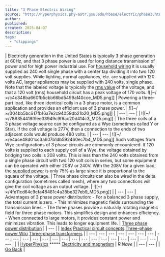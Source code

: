```yaml
---
title: "3 Phase Electric Wiring"
source: "http://hyperphysics.phy-astr.gsu.edu/hbase/electric/phase3.html"
author:
published:
created: 2025-04-07
description:
tags:
  - "clippings"
---
```

| Electricity generation in the United States is typically 3 phase generation at 60Hz, and that 3 phase power is used for long distance transmission of power and for high power industrial use. For [household wiring](http://hyperphysics.phy-astr.gsu.edu/hbase/electric/hsehld.html#c1) it is usually supplied as 240 volt single phase with a center tap dividing it into two 120 volt supplies. While lighting, normal appliances, etc. are supplied with 120 volts AC, larger appliances may be supplied with 240 volts, single phase. Note that the labeled voltage is typically the [rms value](http://hyperphysics.phy-astr.gsu.edu/hbase/electric/acres.html#c2) of the voltage, and that a 120 volt (rms) household circuit has a peak voltage of 170 volts.  ![[~/×/c4c348ba660fb5cbb66bd5499af40cce_MD5.png]]      \| Powering a three-part load, like three identical coils in a 3 phase motor, is a common application and provides an efficient use of 3 phase power. \| ![[~/×/004bb5bc617fb16a7e2c94059db21b20_MD5.png]] \| \| --- \| --- \|  \| ![[~/×/789354418f9ee33949c9f6ac20d414c3_MD5.png]] \| The three coils of a 3 phase voltage source can be configured as a Wye (sometimes called Y or Star). If the coil voltage is 277V, then a connection to the ends of two adjacent coils would produce 480 volts. \| \| --- \| --- \|  ![[~/×/e4ace48d01cc3a607b1db592460ec7b4_MD5.png]]  Such voltages from Wye configurations of 3 phase circuits are commonly encountered. If 120 volts is supplied to each supply coil of a Wye, the voltage obtained by bridging two coils is 208 volts. This is less than the 240 volts obtained from a single phase circuit with two 120 volt coils in series, but some equipment can be operated with either 208V or 240V. With the 208V for a given load, the [supplied power](http://hyperphysics.phy-astr.gsu.edu/hbase/electric/powerac.html#c3) is only 75% as large since it is proportional to the square of the voltage.  \| Three phase circuits can also be wired in the delta configuration (sometimes called mesh), where any two connections will give the coil voltage as an output voltage. \| ![[~/×/4fe11cd64c9cfa48481c4a35be327eb9_MD5.png]] \| \| --- \| --- \|  Advantages of 3 phase power distribution:    - For a balanced 3 phase supply, the total current is zero. 	- This minimizes magnetic fields surrounding the transmission lines. 	- The three phases provide a naturally rotating magnetic field for three phase motors. This simplifies design and enhances efficiency. 	- When connected to large motors, it provides constant power and minimizes vibration. This leads to longer equipment life.  \| [Three phase power distribution](http://hyperphysics.phy-astr.gsu.edu/hbase/electric/powerp.html#c2) \| \| --- \| | [Index](http://hyperphysics.phy-astr.gsu.edu/hbase/hframe.html)      [Practical circuit concepts](http://hyperphysics.phy-astr.gsu.edu/hbase/electric/hsehldcn.html#c1)      [Three-phase power Wiki](https://en.wikipedia.org/wiki/Three-phase_electric_power)      [Three-phase transformers](https://www.electronics-tutorials.ws/transformer/three-phase-transformer.html) |
| --- | --- | --- | --- | --- | --- | --- | --- | --- | --- | --- | --- | --- | --- | --- | --- | --- | --- | --- | --- | --- | --- | --- | --- |
| \| [HyperPhysics](http://hyperphysics.phy-astr.gsu.edu/hbase/hph.html#hph) \*\*\*\*\* [Electricity and magnetism](http://hyperphysics.phy-astr.gsu.edu/hbase/emcon.html#c1) \| *R Nave* \| \| --- \| --- \| | [Go Back](http://hyperphysics.phy-astr.gsu.edu/hbase/electric/) |
